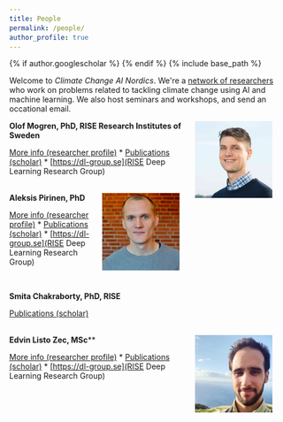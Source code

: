 ```yaml
---
title: People
permalink: /people/
author_profile: true
---
```

{% if author.googlescholar %}
{% endif %}
{% include base_path %}

Welcome to _Climate Change AI Nordics_.
We're a [network of researchers](https://ccai.cc/people/) who work on problems related to tackling climate change using AI and machine learning. We also host seminars and workshops, and send an occational email.

<img style="float: right; width: 10em; margin-right: 2em; margin-bottom: 1em;" src="/images/people/mogren.png" />
<span title="Mogren defended his PhD in computer science at Chalmers University of Technology in 2018 with the thesis Representation Learning for Natural Language. Senior researcher, head of the https://dl-group.se, and responsible for deep learning research at RISE Research Institutes of Sweden. Olof develops and investigates machine learning based solutions to problems related to the environment and climate change. This includes stream flow forecasting, soundscape analysis for biodiversity monitoring, and AI for circular business models."><strong>Olof Mogren, PhD, RISE Research Institutes of Sweden</strong></span>

[More info (researcher profile)](https://mogren.one/) * [Publications (scholar)](https://scholar.google.se/citations?user=m_n28oAAAAAJ) * [https://dl-group.se](RISE Deep Learning Research Group)

<br break="all" />

<img style="float: right; width: 10em; margin-right: 2em; margin-bottom: 1em;" src="/images/people/pirinen.jpg" />
<span title="Defended his PhD in computer vision at Lund University in 2021 with the thesis Reinforcement Learning for Active Visual Perception. Senior researcher at RISE Research Institutes of Sweden. Aleksis’ main research interest is to develop machine learning methods for a broad range of environmental applications (e.g. climate adaptation and humanitarian aid causes)."><strong>Aleksis Pirinen, PhD</strong></span>

[More info (researcher profile)](https://aleksispi.github.io) * [Publications (scholar)](https://scholar.google.se/citations?hl=sv&user=paBGTgsAAAAJ) * [https://dl-group.se](RISE Deep Learning Research Group)

<br break="all" />

<span title="I am AI/ML expert, actively working with physics-informed AI/ML, ML for EO datasets and quantum ML. My research interests are quantum theory at the fundamental level, quantum simulations and algorithms, and big data simulations."><strong>Smita Chakraborty, PhD, RISE</strong></span>

[Publications (scholar)](https://scholar.google.se/citations?hl=sv&user=paBGTgsAAAAJ)

<br break="all" />


<img style="float: right; width: 10em; margin-right: 2em; margin-bottom: 1em;" src="/images/people/listozec.jpg" />
<span title="Listo Zec defended his MSc in engineering mathematics at Chalmers University of Technology in 2017. Researcher and PhD candidate at RISE Research Institutes of Sweden. Afiliated with RISE and Royal Institute of Technology."><strong>Edvin Listo Zec, MSc</strong></span>**

[More info (researcher profile)](https://edvinli.github.io) * [Publications (scholar)](https://scholar.google.se/citations?hl=sv&user=Ft52aSsAAAAJ) * [https://dl-group.se](RISE Deep Learning Research Group)

<br break="all" />

